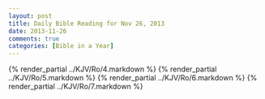 ```yaml
---
layout: post
title: Daily Bible Reading for Nov 26, 2013
date: 2013-11-26
comments: true
categories: [Bible in a Year]
---
```

{% render_partial ../KJV/Ro/4.markdown %}
{% render_partial ../KJV/Ro/5.markdown %}
{% render_partial ../KJV/Ro/6.markdown %}
{% render_partial ../KJV/Ro/7.markdown %}

